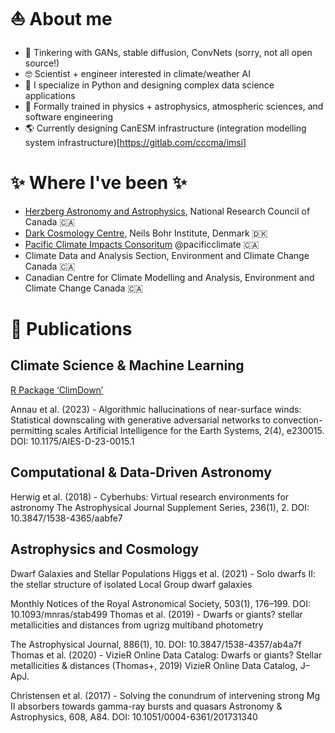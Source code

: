 # ⛵️ About me 
* 🤖 Tinkering with GANs, stable diffusion, ConvNets (sorry, not all open source!)
* 🤓 Scientist + engineer interested in climate/weather AI
* 🐍 I specialize in Python and designing complex data science applications
* 🔭 Formally trained in physics + astrophysics, atmospheric sciences, and software engineering
* 🌎 Currently designing CanESM infrastructure (integration modelling system infrastructure)[https://gitlab.com/cccma/imsi]

# ✨ Where I've been ✨
* [Herzberg Astronomy and Astrophysics](https://nrc.canada.ca/en/research-development/research-collaboration/research-centres/herzberg-astronomy-astrophysics-research-centre), National Research Council of Canada 🇨🇦
* [Dark Cosmology Centre](https://cms.ku.dk/nat-sites/nbi-sites/dark/), Neils Bohr Institute, Denmark 🇩🇰
* [Pacific Climate Impacts Consoritum](https://pacificclimate.org/) @pacificclimate 🇨🇦
* Climate Data and Analysis Section, Environment and Climate Change Canada 🇨🇦
* Canadian Centre for Climate Modelling and Analysis, Environment and Climate Change Canada 🇨🇦

# 📖 Publications 

## Climate Science & Machine Learning
[R Package ‘ClimDown’](https://rdrr.io/cran/ClimDown/)

Annau et al. (2023) - Algorithmic hallucinations of near-surface winds: Statistical downscaling with generative adversarial networks to convection-permitting scales
Artificial Intelligence for the Earth Systems, 2(4), e230015.
DOI: 10.1175/AIES-D-23-0015.1

## Computational & Data-Driven Astronomy
Herwig et al. (2018) - Cyberhubs: Virtual research environments for astronomy
The Astrophysical Journal Supplement Series, 236(1), 2.
DOI: 10.3847/1538-4365/aabfe7

## Astrophysics and Cosmology
Dwarf Galaxies and Stellar Populations
Higgs et al. (2021) - Solo dwarfs II: the stellar structure of isolated Local Group dwarf galaxies

Monthly Notices of the Royal Astronomical Society, 503(1), 176–199.
DOI: 10.1093/mnras/stab499
Thomas et al. (2019) - Dwarfs or giants? stellar metallicities and distances from ugrizg multiband photometry

The Astrophysical Journal, 886(1), 10.
DOI: 10.3847/1538-4357/ab4a7f
Thomas et al. (2020) - VizieR Online Data Catalog: Dwarfs or giants? Stellar metallicities & distances (Thomas+, 2019)
VizieR Online Data Catalog, J–ApJ.

Christensen et al. (2017) - Solving the conundrum of intervening strong Mg II absorbers towards gamma-ray bursts and quasars
Astronomy & Astrophysics, 608, A84.
DOI: 10.1051/0004-6361/201731340

<!---
nannau/nannau is a ✨ special ✨ repository because its `README.md` (this file) appears on your GitHub profile.
You can click the Preview link to take a look at your changes.
--->
